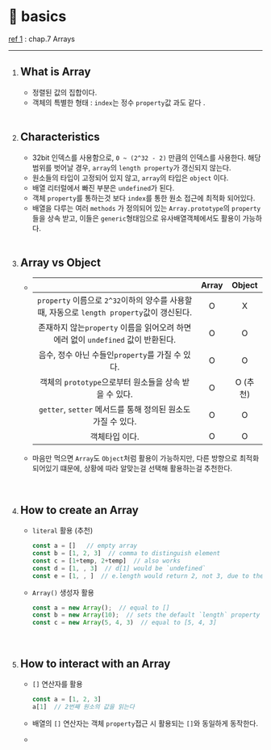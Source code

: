 # 🌽 basics

[ref 1](https://www.oreilly.com/library/view/javascript-the-definitive/9781449393854/) : chap.7 Arrays

___

1. ## What is Array

   - 정렬된 값의 집합이다.
   - 객체의 특별한 형태 : `index`는 정수 `property`값 과도 같다 .

   <br>

2. ## Characteristics

   - 32bit 인덱스를 사용함으로, `0 ~ (2^32 - 2)` 만큼의 인덱스를 사용한다.
     해당 범위를 벗어날 경우, `array`의 `length property`가 갱신되지 않는다.
   - 원소들의 타입이 고정되어 있지 않고, `array`의 타입은 `object` 이다.
   - 배열 리터럴에서 빠진 부분은 `undefined`가 된다.
   - 객체 `property`를 통하는것 보다 `index`를 통한 원소 접근에 최적화 되어있다.
   - 배열을 다루는 여러 `methods` 가 정의되어 있는 `Array.prototype`의 `property`들을 상속 받고,
     이들은 `generic`형태임으로 유사배열객체에서도 활용이 가능하다.

   <br>

3. ## Array vs Object

   - |                                                              | Array |  Object  |
     | :----------------------------------------------------------: | :---: | :------: |
     | `property` 이름으로 `2^32`이하의 양수를 사용할 때, 자동으로 `length property`값이 갱신된다. |   O   |    X     |
     | 존재하지 않는`property` 이름을 읽어오려 하면 에러 없이 `undefined` 값이 반환된다. |   O   |    O     |
     |       음수, 정수 아닌 수들인`property`를 가질 수 있다.       |   O   |    O     |
     |    객체의 `prototype`으로부터 원소들을 상속 받을 수 있다.    |   O   | O (추천) |
     | `getter`, `setter` 메서드를 통해 정의된 원소도 가질 수 있다. |   O   |    O     |
     |                        객체타입 이다.                        |   O   |    O     |

   - 마음만 먹으면 `Array`도 `Object`처럼 활용이 가능하지만, 다른 방향으로 최적화되어있기 떄문에,
     상황에 따라 알맞는걸 선택해 활용하는걸 추천한다.

   <br>

4. ## How to create an Array

   - `literal` 활용 (추천)

     ```javascript
     const a = []	// empty array
     const b = [1, 2, 3]  // comma to distinguish element
     const c = [1+temp, 2+temp]  // also works
     const d = [1, , 3]  // d[1] would be `undefined`
     const e = [1, , ]  // e.length would return 2, not 3, due to the literal rule
     ```

   - `Array()` 생성자 활용

     ```javascript
     const a = new Array();  // equal to []
     const b = new Array(10);  // sets the default `length` property of the Array to 10
     const c = new Array(5, 4, 3)  // equal to [5, 4, 3]
     ```

   <br>

5. ## How to interact with an Array

   - `[]` 연산자를 활용

     ```javascript
     const a = [1, 2, 3]
     a[1]  // 2번째 원소의 값을 읽는다
     ```

   - 배열의 `[]` 연산자는 객체 `property`접근 시 활용되는 `[]`와 동일하게 동작한다.

   - 